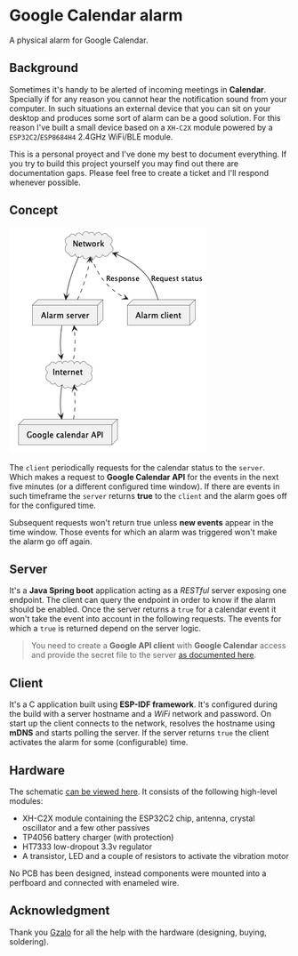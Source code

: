 # Google Calendar alarm

A physical alarm for Google Calendar.

## Background

Sometimes it's handy to be alerted of incoming meetings in **Calendar**.
Specially if for any reason you cannot hear the notification sound from your computer.
In such situations an external device that you can sit on your desktop and produces some sort of alarm can be a good solution.
For this reason I've built a small device based on a `XH-C2X` module powered by a `ESP32C2`/`ESP8684H4` 2.4GHz WiFi/BLE module.

This is a personal proyect and I've done my best to document everything.
If you try to build this project yourself you may find out there are documentation gaps.
Please feel free to create a ticket and I'll respond whenever possible.

## Concept

![concept](doc/concept.png)

The `client` periodically requests for the calendar status to the `server`. Which makes a request to **Google Calendar API** for the events in the next five minutes (or a different configured time window). If there are events in such timeframe the `server` returns **true** to the `client` and the alarm goes off for the configured time.

Subsequent requests won't return true unless **new events** appear in the time window. Those events for which an alarm was triggered won't make the alarm go off again.

## Server

It's a **Java Spring boot** application acting as a *RESTful* server exposing one endpoint.
The client can query the endpoint in order to know if the alarm should be enabled.
Once the server returns a `true` for a calendar event it won't take the event into account in the following requests.
The events for which a `true` is returned depend on the server logic.

> You need to create a **Google API client** with **Google Calendar** access and provide the secret file to the server [as documented here](server/README.md).

## Client

It's a C application built using **ESP-IDF framework**.
It's configured during the build with a server hostname and a _WiFi_ network and password.
On start up the client connects to the network, resolves the hostname using **mDNS** and starts polling the server.
If the server returns `true` the client activates the alarm for some (configurable) time.

## Hardware

The schematic [can be viewed here](hardware/schematic.png). It consists of the following high-level modules:
- XH-C2X module containing the ESP32C2 chip, antenna, crystal oscillator and a few other passives
- TP4056 battery charger (with protection)
- HT7333 low-dropout 3.3v regulator
- A transistor, LED and a couple of resistors to activate the vibration motor

No PCB has been designed, instead components were mounted into a perfboard and connected with enameled wire. 

## Acknowledgment

Thank you [Gzalo](https://github.com/gzalo) for all the help with the hardware (designing, buying, soldering).